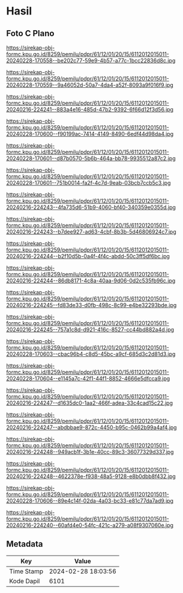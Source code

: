 # Hasil

## Foto C Plano

https://sirekap-obj-formc.kpu.go.id/8259/pemilu/pdpr/61/12/01/20/15/6112012015011-20240228-170558--be202c77-59e9-4b57-a77c-1bcc22836d8c.jpg

https://sirekap-obj-formc.kpu.go.id/8259/pemilu/pdpr/61/12/01/20/15/6112012015011-20240228-170559--9a46052d-50a7-4da4-a52f-8093a9f016f9.jpg

https://sirekap-obj-formc.kpu.go.id/8259/pemilu/pdpr/61/12/01/20/15/6112012015011-20240216-224241--883a4e16-485d-47b2-9392-6f66d12f3d56.jpg

https://sirekap-obj-formc.kpu.go.id/8259/pemilu/pdpr/61/12/01/20/15/6112012015011-20240228-170600--f90199ac-7414-4149-8490-6edf44d98da4.jpg

https://sirekap-obj-formc.kpu.go.id/8259/pemilu/pdpr/61/12/01/20/15/6112012015011-20240228-170601--d87b0570-5b6b-464a-bb78-9935512a87c2.jpg

https://sirekap-obj-formc.kpu.go.id/8259/pemilu/pdpr/61/12/01/20/15/6112012015011-20240228-170601--751b0014-fa2f-4c7d-9eab-03bcb7ccb5c3.jpg

https://sirekap-obj-formc.kpu.go.id/8259/pemilu/pdpr/61/12/01/20/15/6112012015011-20240216-224243--4fa735d6-51b9-4060-bf40-340359e0355d.jpg

https://sirekap-obj-formc.kpu.go.id/8259/pemilu/pdpr/61/12/01/20/15/6112012015011-20240216-224243--b7dee927-ad63-4cbf-8b3b-5d46806924c7.jpg

https://sirekap-obj-formc.kpu.go.id/8259/pemilu/pdpr/61/12/01/20/15/6112012015011-20240216-224244--b2f10d5b-0a4f-4f4c-abdd-50c3ff5df6bc.jpg

https://sirekap-obj-formc.kpu.go.id/8259/pemilu/pdpr/61/12/01/20/15/6112012015011-20240216-224244--86db8171-4c8a-40aa-9d06-0d2c535fb96c.jpg

https://sirekap-obj-formc.kpu.go.id/8259/pemilu/pdpr/61/12/01/20/15/6112012015011-20240216-224245--fd83de33-d0fb-498c-8c99-e4be32293bde.jpg

https://sirekap-obj-formc.kpu.go.id/8259/pemilu/pdpr/61/12/01/20/15/6112012015011-20240216-224245--757a1c8d-d921-416c-8527-cc44bd882a4d.jpg

https://sirekap-obj-formc.kpu.go.id/8259/pemilu/pdpr/61/12/01/20/15/6112012015011-20240228-170603--cbac96b4-c8d5-45bc-a9cf-685d3c2d81d3.jpg

https://sirekap-obj-formc.kpu.go.id/8259/pemilu/pdpr/61/12/01/20/15/6112012015011-20240228-170604--e1145a7c-42f1-44f1-8852-4666e5dfcca9.jpg

https://sirekap-obj-formc.kpu.go.id/8259/pemilu/pdpr/61/12/01/20/15/6112012015011-20240216-224247--d1635dc0-1aa2-466f-adea-33c4cad15c22.jpg

https://sirekap-obj-formc.kpu.go.id/8259/pemilu/pdpr/61/12/01/20/15/6112012015011-20240216-224247--abdbbae9-872c-4450-b95c-0462b99a4af4.jpg

https://sirekap-obj-formc.kpu.go.id/8259/pemilu/pdpr/61/12/01/20/15/6112012015011-20240216-224248--949acb1f-3b1e-40cc-89c3-36077329d337.jpg

https://sirekap-obj-formc.kpu.go.id/8259/pemilu/pdpr/61/12/01/20/15/6112012015011-20240216-224248--4622378e-f938-48a5-9128-e8b0dbb8f432.jpg

https://sirekap-obj-formc.kpu.go.id/8259/pemilu/pdpr/61/12/01/20/15/6112012015011-20240228-170606--89e4c14f-02da-4a03-bc33-e81c77da7ad9.jpg

https://sirekap-obj-formc.kpu.go.id/8259/pemilu/pdpr/61/12/01/20/15/6112012015011-20240216-224240--60afd4e0-54fc-421c-a279-a08f9307060e.jpg


## Metadata

| Key        | Value               |
| ---------- | ------------------- |
| Time Stamp | 2024-02-28 18:03:56 |
| Kode Dapil | 6101                |



